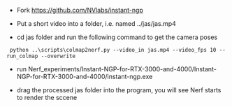 * Fork https://github.com/NVlabs/instant-ngp

* Put a short video into a folder, i.e. named ../jas/jas.mp4

* cd jas folder and run the following command to get the camera poses

```
 python ..\scripts\colmap2nerf.py --video_in jas.mp4 --video_fps 10 --run_colmap --overwrite
 ```

 * run Nerf_experiments/Instant-NGP-for-RTX-3000-and-4000/Instant-NGP-for-RTX-3000-and-4000/instant-ngp.exe

 * drag the processed jas folder into the program, you will see Nerf starts to render the sccene